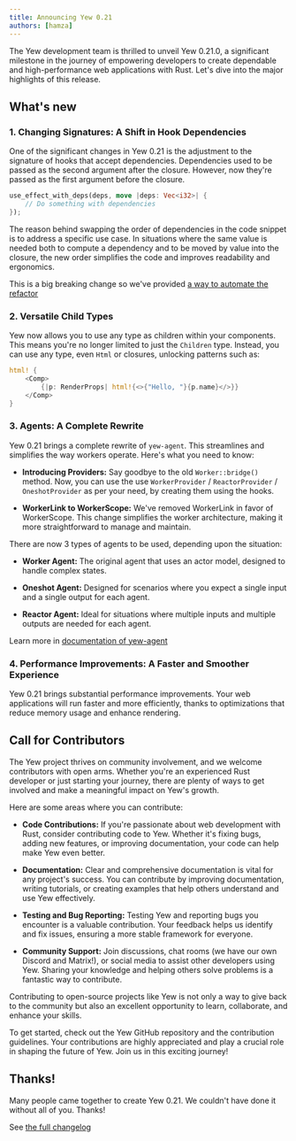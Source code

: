 ```yaml
---
title: Announcing Yew 0.21
authors: [hamza]
---
```


The Yew development team is thrilled to unveil Yew 0.21.0, a significant milestone in the journey of empowering developers to create dependable and high-performance web applications with Rust.
Let's dive into the major highlights of this release.

## What's new

### 1. Changing Signatures: A Shift in Hook Dependencies

One of the significant changes in Yew 0.21 is the adjustment to the signature of hooks that accept dependencies.
Dependencies used to be passed as the second argument after the closure. However, now they're passed as the first argument before the closure.

```rust
use_effect_with_deps(deps, move |deps: Vec<i32>| {
    // Do something with dependencies
});
```

The reason behind swapping the order of dependencies in the code snippet is to address a specific use case.
In situations where the same value is needed both to compute a dependency and to be moved by value into the closure, the new order simplifies the code and improves readability and ergonomics.

This is a big breaking change so we've provided [a way to automate the refactor](https://yew.rs/docs/migration-guides/yew/from-0_20_0-to-0_21_0#automated-refactor)

### 2. Versatile Child Types

Yew now allows you to use any type as children within your components. This means you're no longer limited to just the `Children` type.
Instead, you can use any type, even `Html` or closures, unlocking patterns such as:

```rust
html! {
    <Comp>
        {|p: RenderProps| html!{<>{"Hello, "}{p.name}</>}}
    </Comp>
}
```

### 3. Agents: A Complete Rewrite

Yew 0.21 brings a complete rewrite of `yew-agent`. This streamlines and simplifies the way workers operate. Here's what you need to know:


-   **Introducing Providers:** Say goodbye to the old `Worker::bridge()` method. Now, you can use the use `WorkerProvider` / `ReactorProvider` / `OneshotProvider`  as per your need, by creating them using the hooks. 

-   **WorkerLink to WorkerScope:** We've removed WorkerLink in favor of WorkerScope. This change simplifies the worker architecture, making it more straightforward to manage and maintain.


There are now 3 types of agents to be used, depending upon the situation:

-   **Worker Agent:** The original agent that uses an actor model, designed to handle complex states.

-   **Oneshot Agent:** Designed for scenarios where you expect a single input and a single output for each agent.

-   **Reactor Agent:** Ideal for situations where multiple inputs and multiple outputs are needed for each agent.

Learn more in [documentation of yew-agent](https://docs.rs/yew-agent/latest/yew_agent/)

### 4. Performance Improvements: A Faster and Smoother Experience

Yew 0.21 brings substantial performance improvements. Your web applications will run faster and more efficiently, thanks to optimizations that reduce memory usage and enhance rendering.

## Call for Contributors

The Yew project thrives on community involvement, and we welcome contributors with open arms. Whether you're an experienced Rust developer or just starting your journey, there are plenty of ways to get involved and make a meaningful impact on Yew's growth.

Here are some areas where you can contribute:

-   **Code Contributions:** If you're passionate about web development with Rust, consider contributing code to Yew. Whether it's fixing bugs, adding new features, or improving documentation, your code can help make Yew even better.

-   **Documentation:** Clear and comprehensive documentation is vital for any project's success. You can contribute by improving documentation, writing tutorials, or creating examples that help others understand and use Yew effectively.

-   **Testing and Bug Reporting:** Testing Yew and reporting bugs you encounter is a valuable contribution. Your feedback helps us identify and fix issues, ensuring a more stable framework for everyone.

-   **Community Support:** Join discussions, chat rooms (we have our own Discord and Matrix!), or social media to assist other developers using Yew. Sharing your knowledge and helping others solve problems is a fantastic way to contribute.

Contributing to open-source projects like Yew is not only a way to give back to the community but also an excellent opportunity to learn, collaborate, and enhance your skills.

To get started, check out the Yew GitHub repository and the contribution guidelines. Your contributions are highly appreciated and play a crucial role in shaping the future of Yew. Join us in this exciting journey!

## Thanks!

Many people came together to create Yew 0.21. We couldn't have done it without all of you. Thanks!

See [the full changelog](https://github.com/yewstack/yew/blob/master/CHANGELOG.md)

